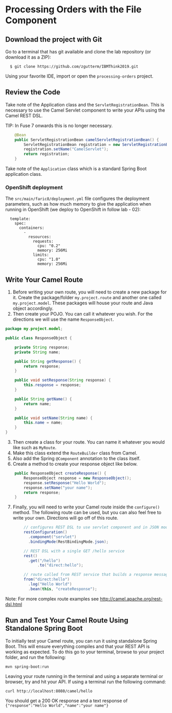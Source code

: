 # Processing Orders with the File Component

## Download the project with Git
Go to a terminal that has git available and clone the lab repository (or download it as a ZIP):
```
  $ git clone https://github.com/zgutterm/IBMThink2019.git
```
Using your favorite IDE, import or open the `processing-orders` project.

## Review the Code
Take note of the Application class and the `ServletRegistrationBean`.  This is necessary to use the Camel Servlet component to write your APIs using the Camel REST DSL.

TIP: In Fuse 7 onwards this is no longer necessary.

```java
    @Bean
    public ServletRegistrationBean camelServletRegistrationBean() {
        ServletRegistrationBean registration = new ServletRegistrationBean(new CamelHttpTransportServlet(),"/camel/*");
        registration.setName("CamelServlet");
        return registration;
    }
```

Take note of the `Application` class which is a standard Spring Boot application class.

### OpenShift deployment
The `src/main/faric8/deployment.yml` file configures the deployment parameters, such as how much memory to give the application when running in OpenShift (we deploy to OpenShift in follow lab - 02):

```spec:
  template:
    spec:
      containers:
        -
          resources:
            requests:
              cpu: "0.2"
              memory: 256Mi
            limits:
              cpu: "1.0"
              memory: 256Mi
```

## Write Your Camel Route
1. Before writing your own route, you will need to create a new package for it.  Create the package/folder `my.project.route` and another one called `my.project.model`.  These packages will house your route and Java object accordingly.
2. Then create your POJO.  You can call it whatever you wish.  For the directions we will use the name `ResponseObject`.

```java
package my.project.model;

public class ResponseObject {

	private String response;
	private String name;

	public String getResponse() {
		return response;
	}

	public void setResponse(String response) {
		this.response = response;
	}

	public String getName() {
		return name;
	}

	public void setName(String name) {
		this.name = name;
	}
}
```

3. Then create a class for your route.  You can name it whatever you would like such as `MyRoute`.
4. Make this class extend the `RouteBuilder` class from Camel.
5. Also add the Spring `@Component` annotation to the class itself.
6. Create a method to create your response object like below.
```java
    public ResponseObject createResponse() {
        ResponseObject response = new ResponseObject();
        response.setResponse("Hello World");
        response.setName("your name");
        return response;
    }
```

7. Finally, you will need to write your Camel route inside the `configure()` method.  The following route can be used, but you can also feel free to write your own.  Directions will go off of this route.
```java
        // configures REST DSL to use servlet component and in JSON mode
        restConfiguration()
          .component("servlet")
          .bindingMode(RestBindingMode.json);

        // REST DSL with a single GET /hello service
        rest()
          .get("/hello")
    	      .to("direct:hello");

        // route called from REST service that builds a response message
        from("direct:hello")
          .log("Hello World")
          .bean(this, "createResponse");
```
Note: For more complex route examples see http://camel.apache.org/rest-dsl.html

## Run and Test Your Camel Route Using Standalone Spring Boot
To initially test your Camel route, you can run it using standalone Spring Boot.  This will ensure everything compiles and that your REST API is working as expected. To do this go to your terminal, browse to your project folder, and run the following:

```
mvn spring-boot:run
```
Leaving your route running in the terminal and using a separate terminal or browser, try and hit your API.  If using a terminal run the following command:
```
curl http://localhost:8080/camel/hello
```
You should get a 200 OK response and a text response of `{"response":"Hello World","name":"your name"}`
